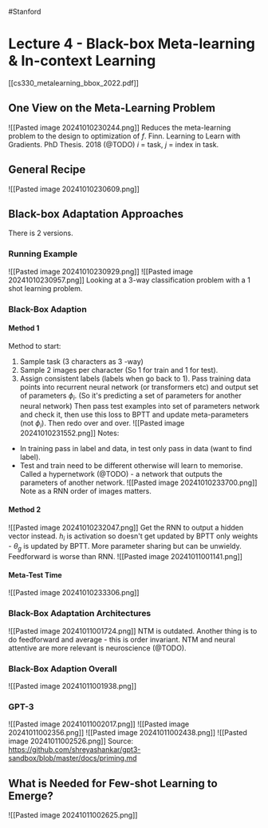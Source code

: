 #Stanford
# Lecture 4 - Black-box Meta-learning & In-context Learning
[[cs330_metalearning_bbox_2022.pdf]]
## One View on the Meta-Learning Problem
![[Pasted image 20241010230244.png]]
Reduces the meta-learning problem to the design to optimization of $f$.
Finn. Learning to Learn with Gradients. PhD Thesis. 2018 (@TODO)
$i$ = task, $j$ = index in task.
## General Recipe
![[Pasted image 20241010230609.png]]
## Black-box Adaptation Approaches
There is 2 versions.
### Running Example
![[Pasted image 20241010230929.png]]
![[Pasted image 20241010230957.png]]
Looking at a 3-way classification problem with a 1 shot learning problem.
### Black-Box Adaption
#### Method 1
Method to start:
1. Sample task (3 characters as 3 -way)
2. Sample 2 images per character (So 1 for train and 1 for test).
3. Assign consistent labels (labels when go back to 1).
Pass training data points into recurrent neural network (or transformers etc) and output set of parameters $\phi_i$. (So it's predicting a set of parameters for another neural network)
Then pass test examples into set of parameters network and check it, then use this loss to BPTT and update meta-parameters (not $\phi_i$).
Then redo over and over.
![[Pasted image 20241010231552.png]]
Notes:
- In training pass in label and data, in test only pass in data (want to find label).
- Test and train need to be different otherwise will learn to memorise.
Called a hypernetwork (@TODO) - a network that outputs the parameters of another network.
![[Pasted image 20241010233700.png]]
Note as a RNN order of images matters.
#### Method 2
![[Pasted image 20241010232047.png]]
Get the RNN to output a hidden vector instead.
$h_i$ is activation so doesn't get updated by BPTT only weights - $\theta_g$ is updated by BPTT.
More parameter sharing but can be unwieldy.
Feedforward is worse than RNN.
![[Pasted image 20241011001141.png]]
#### Meta-Test Time
![[Pasted image 20241010233306.png]]
### Black-Box Adaptation Architectures
![[Pasted image 20241011001724.png]]
NTM is outdated.
Another thing is to do feedforward and average - this is order invariant.
NTM and neural attentive are more relevant is neuroscience (@TODO).
### Black-Box Adaption Overall
![[Pasted image 20241011001938.png]]
### GPT-3
![[Pasted image 20241011002017.png]]
![[Pasted image 20241011002356.png]]
![[Pasted image 20241011002438.png]]
![[Pasted image 20241011002526.png]]
Source: https://github.com/shreyashankar/gpt3-sandbox/blob/master/docs/priming.md
## What is Needed for Few-shot Learning to Emerge?
![[Pasted image 20241011002625.png]]
